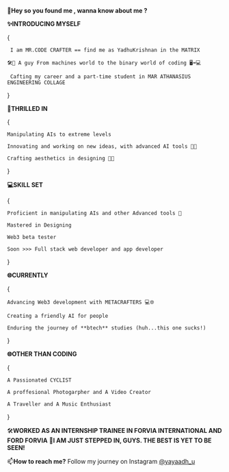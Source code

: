 👋**Hey so you found me , wanna know about me ?**

**✨INTRODUCING MYSELF**

   {
   
     I am MR.CODE CRAFTER == find me as YadhuKrishnan in the MATRIX 
     
    🛠️🚗 A guy From machines world to the binary world of coding 🖥️➡️💻
    
     Cafting my career and a part-time student in MAR ATHANASIUS ENGINEERING COLLAGE
   
   }
   
**🌟THRILLED IN**

   {
   
    Manipulating AIs to extreme levels  
    
    Innovating and working on new ideas, with advanced AI tools 🌟💡
    
    Crafting aesthetics in designing 🌟✨
    
   }
   
**💻SKILL SET**

   {
   
    Proficient in manipulating AIs and other Advanced tools 🤖
    
    Mastered in Designing
    
    Web3 beta tester
    
    Soon >>> Full stack web developer and app developer
    
   }
   
**🌐CURRENTLY**

   {
   
    Advancing Web3 development with METACRAFTERS 💻🌐
    
    Creating a friendly AI for people
    
    Enduring the journey of **btech** studies (huh...this one sucks!)
    
   } 
   
   **🌐OTHER THAN CODING**

   {
   
    A Passionated CYCLIST 
    
    A proffesional Photogarpher and A Video Creator

    A Traveller and A Music Enthusiast
    
   } 
   
  
🛠️**WORKED AS AN INTERNSHIP TRAINEE IN FORVIA INTERNATIONAL AND FORD FORVIA** 
🚀**I AM JUST STEPPED IN, GUYS. THE BEST IS YET TO BE SEEN!**

📫**How to reach me?** Follow my journey on Instagram [@yayaadh_u](https://www.instagram.com/yayaadh_u/)

  



  

<!---
369whyadhyou369/369whyadhyou369 is a ✨ special ✨ repository because its `README.md` (this file) appears on your GitHub profile.
You can click the Preview link to take a look at your changes.
--->
